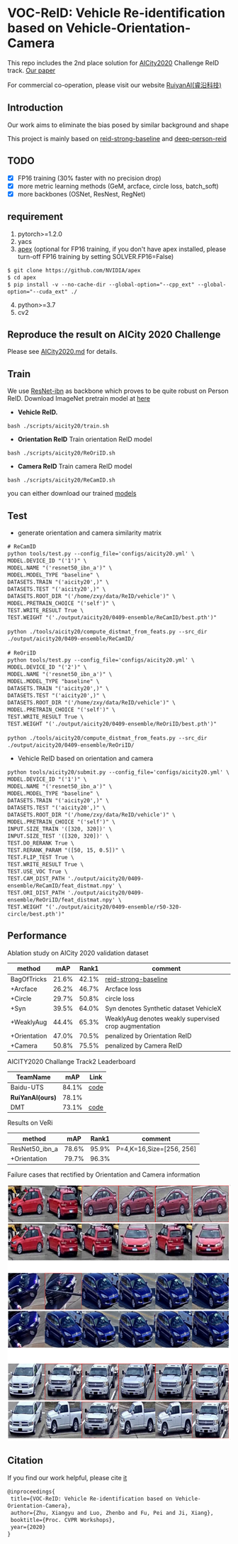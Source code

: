 # VOC-ReID: Vehicle Re-identification based on Vehicle-Orientation-Camera

This repo includes the 2nd place solution for [AICity2020](https://www.aicitychallenge.org/) Challenge ReID track. 
[Our paper](http://arxiv.org/abs/2004.09164)

For commercial co-operation, please visit our website [RuiyanAI(睿沿科技)](http://www.ruiyanai.com/)

## Introduction
Our work aims to eliminate the bias posed by similar background and shape

This project is mainly based on [reid-strong-baseline](https://github.com/michuanhaohao/reid-strong-baseline) 
and [deep-person-reid](https://github.com/KaiyangZhou/deep-person-reid)


## TODO
- [x] FP16 training (30% faster with no precision drop)
- [x] more metric learning methods (GeM, arcface, circle loss, batch_soft)
- [x] more backbones (OSNet, ResNest, RegNet)

## requirement
1. pytorch>=1.2.0
2. yacs
3. [apex](https://github.com/NVIDIA/apex) (optional for FP16 training, if you don't have apex installed, please turn-off FP16 training by setting SOLVER.FP16=False)
````
$ git clone https://github.com/NVIDIA/apex
$ cd apex
$ pip install -v --no-cache-dir --global-option="--cpp_ext" --global-option="--cuda_ext" ./
````
4. python>=3.7
5. cv2


## Reproduce the result on AICity 2020 Challenge
Please see [AICity2020.md](AICity2020.md) for details.


## Train
We use [ResNet-ibn](https://github.com/XingangPan/IBN-Net) as backbone which proves to be quite robust on Person ReID. 
Download ImageNet pretrain model at [here](https://drive.google.com/drive/folders/1thS2B8UOSBi_cJX6zRy6YYRwz_nVFI_S) 
- **Vehicle ReID.**
```
bash ./scripts/aicity20/train.sh
```
- **Orientation ReID** Train orientation ReID model
```
bash ./scripts/aicity20/ReOriID.sh
```
- **Camera ReID** Train camera ReID model
```
bash ./scripts/aicity20/ReCamID.sh
```
you can either download our trained [models](https://drive.google.com/open?id=1W8nw3GEYyxZiuDSk_wdXTErHFxtfKfKI)


## Test
- generate orientation and camera similarity matrix
```
# ReCamID
python tools/test.py --config_file='configs/aicity20.yml' \
MODEL.DEVICE_ID "('1')" \
MODEL.NAME "('resnet50_ibn_a')" \
MODEL.MODEL_TYPE "baseline" \
DATASETS.TRAIN "('aicity20',)" \
DATASETS.TEST "('aicity20',)" \
DATASETS.ROOT_DIR "('/home/zxy/data/ReID/vehicle')" \
MODEL.PRETRAIN_CHOICE "('self')" \
TEST.WRITE_RESULT True \
TEST.WEIGHT "('./output/aicity20/0409-ensemble/ReCamID/best.pth')"

python ./tools/aicity20/compute_distmat_from_feats.py --src_dir ./output/aicity20/0409-ensemble/ReCamID/

# ReOriID
python tools/test.py --config_file='configs/aicity20.yml' \
MODEL.DEVICE_ID "('2')" \
MODEL.NAME "('resnet50_ibn_a')" \
MODEL.MODEL_TYPE "baseline" \
DATASETS.TRAIN "('aicity20',)" \
DATASETS.TEST "('aicity20',)" \
DATASETS.ROOT_DIR "('/home/zxy/data/ReID/vehicle')" \
MODEL.PRETRAIN_CHOICE "('self')" \
TEST.WRITE_RESULT True \
TEST.WEIGHT "('./output/aicity20/0409-ensemble/ReOriID/best.pth')"

python ./tools/aicity20/compute_distmat_from_feats.py --src_dir ./output/aicity20/0409-ensemble/ReOriID/
```
- Vehicle ReID based on orientation and camera 
```
python tools/aicity20/submit.py --config_file='configs/aicity20.yml' \
MODEL.DEVICE_ID "('1')" \
MODEL.NAME "('resnet50_ibn_a')" \
MODEL.MODEL_TYPE "baseline" \
DATASETS.TRAIN "('aicity20',)" \
DATASETS.TEST "('aicity20',)" \
DATASETS.ROOT_DIR "('/home/zxy/data/ReID/vehicle')" \
MODEL.PRETRAIN_CHOICE "('self')" \
INPUT.SIZE_TRAIN '([320, 320])' \
INPUT.SIZE_TEST '([320, 320])' \
TEST.DO_RERANK True \
TEST.RERANK_PARAM "([50, 15, 0.5])" \
TEST.FLIP_TEST True \
TEST.WRITE_RESULT True \
TEST.USE_VOC True \
TEST.CAM_DIST_PATH './output/aicity20/0409-ensemble/ReCamID/feat_distmat.npy' \
TEST.ORI_DIST_PATH './output/aicity20/0409-ensemble/ReOriID/feat_distmat.npy' \
TEST.WEIGHT "('./output/aicity20/0409-ensemble/r50-320-circle/best.pth')"
```

## Performance
Ablation study on AICity 2020 validation dataset

|method|mAP|Rank1|comment|
|------|---|-----|-------|
|BagOfTricks|21.6%|42.1%|[reid-strong-baseline](https://github.com/michuanhaohao/reid-strong-baseline)|
|+Arcface|26.2%|46.7%|Arcface loss|
|+Circle|29.7%|50.8%|circle loss|
|+Syn|39.5%|64.0%|Syn denotes Synthetic dataset VehicleX|
|+WeaklyAug|44.4%|65.3%|WeaklyAug denotes weakly supervised crop augmentation|
|+Orientation|47.0%|70.5%|penalized by Orientation ReID|
|+Camera|50.8%|75.5%|penalized by Camera ReID|

 AICITY2020 Challange Track2 Leaderboard
 
 |TeamName|mAP|Link|
 |--------|----|-------|
 |Baidu-UTS|84.1%|[code](https://github.com/layumi/AICIty-reID-2020)|
 |**RuiYanAI(ours)**|78.1%|
 |DMT|73.1%|[code](https://github.com/heshuting555/AICITY2020_DMT_VehicleReID)|
 
 
 
 Results on VeRi
 
 |method|mAP|Rank1|comment|
 |------|----|----|-----|
 |ResNet50_ibn_a|78.6%|95.9%|P=4,K=16,Size=[256, 256]|
 |+Orientation|79.7%|96.3%| |
 
Failure cases that rectified by Orientation and Camera information

![ ](cache/VOC-Rectified.png)

## Citation
If you find our work helpful, please cite [it](http://arxiv.org/abs/2004.09164)
```
@inproceedings{
 title={VOC-ReID: Vehicle Re-identification based on Vehicle-Orientation-Camera},
 author={Zhu, Xiangyu and Luo, Zhenbo and Fu, Pei and Ji, Xiang},
 booktitle={Proc. CVPR Workshops},
 year={2020}
}
```